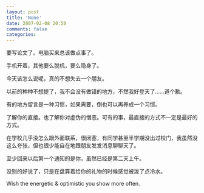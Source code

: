 ```yaml
---
layout: post
title: 'None'
date: 2007-02-08 20:50
comments: false
categories: 
---
```

    

要写论文了。电脑买来总该做点事了。

手机开着，其他要么脱机，要么隐身了。

今天该怎么说呢，真的不想失去一个朋友。

以前的种种不想提了，我不会没有做错的地方，不然我好登天了……道个歉。

有的地方留言是一种习惯，如果需要，倒也可以再养成一个习惯。

了解你的直接。也了解你对虚伪的憎恶。可有的事，最直接的方式不一定是最好的方式。

在学校几乎没怎么跟外面联系，很闭塞，有同学甚至半学期没出过校门，我虽然没这么夸张，但也很少能自在地跟朋友发发消息聊聊天了。

至少回来以后第一个通知的是你，虽然已经是第二天上午。

没别的好说了，只是在盘算着给你的礼物的时候感觉被泼了点冷水。

Wish the energetic & optimistic you show more often.

